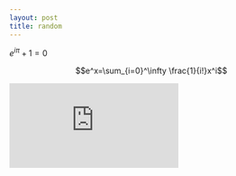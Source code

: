 ```yaml
---
layout: post
title: random
---
```


$e^{i\pi} + 1 = 0$

$$e^x=\sum_{i=0}^\infty \frac{1}{i!}x^i$$

![equation](http://latex.codecogs.com/gif.latex?%24e%5E%7Bi%5Cpi%7D%20&plus;%201%20%3D%200%24)
